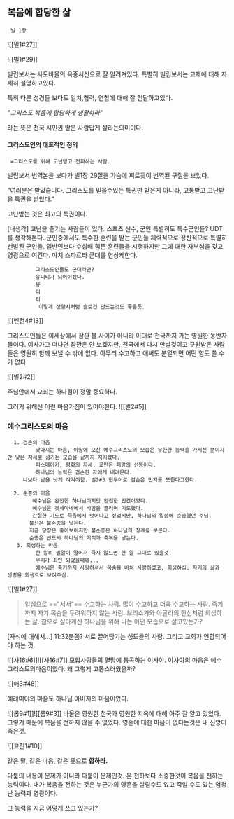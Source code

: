 ## 복음에 합당한 삶
     빌 1장 

![[빌1#27]]

![[빌1#29]]

빌립보서는 사도바울의 옥중서신으로 잘 알려져있다.
특별히 빌립보서는 교제에 대해 자세히 설명하고있다.

특히 다른 성경들 보다도 일치,협력, 연합에 대해 잘 전달하고있다.

_"그리스도 복음에 합당하게 생활하라"_

라는 뜻은 천국 시민권 받은 사람답게 살라는의미이다.

#### 그리스도인의 대표적인 정의
     =그리스도를 위해 고난받고 전파하는 사람.

빌립보서 번역본을 보다가 빌1장 29절을 가슴에 찌르듯이 번역된 구절을 보았다.

"여러분은 받았습니다. 그리스도를 믿을수있는 특권만 받은게 아니라, 고통받고 고난받을 특권을 받았다."

고난받는 것은 최고의 특권이다.

[내생각] 고난을 즐기는 사람들이 있다. 스포츠 선수, 군인 특별히도 특수군인들?
      UDT를 생각해본다.
      군인중에서도 특수한 훈련을 받는 군인들 체력적으로 정신적으로 특별히 선발된 군인들.
      일반인보다 수십배 힘든 훈련들을 시행하지만 그에 대한 자부심을 갖고 영광으로 여긴다.
      마치 스파르타 군대를 연상케한다.

			 그리스도인들도 군대라면?
			 유디티가 되어야겠다.
			 유 
			 디 
			 티
			  이렇게 삼행시처럼 슬로건 만드는것도 좋을듯.
			  

![[벧전4#13]]

그리스도인들은 이세상에서 잠깐 볼 사이가 아니라 이대로 천국까지 가는 영원한 동반자들이다.
이사가고 떠나면 잠깐은 안 보겠지만, 천국에서 다시 만날것이고 구원받은 사람들은 영원히 함께 보낼 수 밖에 없다.
아무리 수고하고 애써도 분열되면 어떤 힘도 쓸 수가 없다.

![[빌2#2]]

주님안에서 교회는 하나됨이 정말 중요하다.

그러기 위해선 이런 마음가짐이 있어야한다.
![[빌2#5]]
 
### 예수그리스도의 마음
      1. 겸손의 마음 
             낮아지는 마음, 이땅에 오신 예수그리스도의 모습은 무한한 능력을 가지신 분이지만 낮은 자세로 섬기는 모습을 끝까지 지키셨다.
             피스메이커, 평화의 자세, 교만은 패망의 선봉이다.
             하나님의 능력은 겸손한 자에게 내려온다.
         나보다 남을 낫게 여겨야함. 빌2#3 힌두어로 겸손은 먼지를 뜻한다고한다.

      2. 순종의 마음
            예수님은 완전한 하나님이지만 완전한 인간이였다.
            예수님은 겟세마네에서 비땀을 흘리며 기도했다. 
            간절한 기도로 죽음에서 벗어나고 싶었지만, 하나님의 말씀에 순종했던 주님.
           불신은 불순종을 낳는다.
           지금 당장은 좋아보이지만 불순종은 하나님의 징계를 부른다.
           순종은 반드시 하나님의 기적과 축복을 낳는다.
       3. 희생하는 마음
             한 알의 밀알이 떨어져 죽지 않으면 한 알 그대로 있을것.
             우리가 죄인 되었을때에...
             예수님은 죽기까지 사랑하셔서 목숨을 바쳐 사랑하셨고, 희생하심. 자기의 삶과 생명을 희생으로 보여주심.

![[빌1#27]]

> 일심으로 =="서서"== 수고하는 사람. 많이 수고하고 더욱 수고하는 사람.
> 죽기까지 자기 목숨을 두려워하지 않는 사람. 
> 브리스가와 아굴라의 헌신처럼 희생하는 삶. 참으로 살아계신 하나님을 위해 나는 어떤 모습으로 살고있는가?
> 
[자석에 대해서...] 11:32분쯤? 서로 끌어당기는 성도들의 사랑.
그리고 교회가 연합되어야 하는 것.

![[사16#6]]![[사16#7]]
모압사람들의 멸망에 통곡하는 이사야. 이사야의 마음은 예수 그리스도의마음이였다.
왜 그렇게 고통스러웠을까? 

![[애3#48]]

예레미야의 마음도 하나님 아버지의 마음이었다.

![[롬9#1]]![[롬9#3]]
  바울은 영원한 천국과 영원한 지옥에 대해 아주 잘 알고 있었다.
  그렇기 때문에 복음을 전하지 않을 수 없었다.
영혼에 대한 마음이 없다는것은 내 신앙이 죽은것.

![[고전1#10]]

같은 말, 같은 마음, 같은 뜻으로 __합하라.__

다툼의 내용이 문제가 아니라 다툼이 문제인것.
온 천하보다 소중한것이 복음을 전하는 능력이다.
내가 복음을 전하는 것은 누군가의 영혼을 살릴수도 있고 죽일 수도 있는 엄청난 능력과 영광이다.

그 능력을 지금 어떻게 쓰고 있는가?
